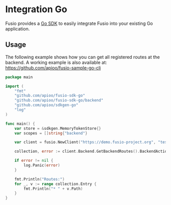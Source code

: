 
# Integration Go

Fusio provides a [Go SDK](https://github.com/apioo/fusio-sdk-go) to easily integrate Fusio
into your existing Go application.

## Usage

The following example shows how you can get all registered routes at the backend.
A working example is also available at: https://github.com/apioo/fusio-sample-go-cli

```go
package main

import (
	"fmt"
	"github.com/apioo/fusio-sdk-go"
	"github.com/apioo/fusio-sdk-go/backend"
	"github.com/apioo/sdkgen-go"
	"log"
)

func main() {
	var store = &sdkgen.MemoryTokenStore{}
	var scopes = []string{"backend"}

	var client = fusio.NewClient("https://demo.fusio-project.org", "test", "FRsNh1zKCXlB", store, scopes)

	collection, error := client.Backend.GetBackendRoutes().BackendActionRouteGetAll(backend.CollectionCategoryQuery{})

	if error != nil {
		log.Panic(error)
	}

	fmt.Println("Routes:")
	for _, v := range collection.Entry {
		fmt.Println("* " + v.Path)
	}
}

```
